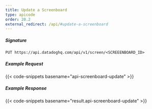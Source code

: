 ```yaml
---
title: Update a Screenboard
type: apicode
order: 20.2
external_redirect: /api/#update-a-screenboard
---
```


##### Signature
`PUT https://api.datadoghq.com/api/v1/screen/<SCREEENBOARD_ID>`
##### Example Request
{{< code-snippets basename="api-screenboard-update" >}}
##### Example Response
{{< code-snippets basename="result.api-screenboard-update" >}}

